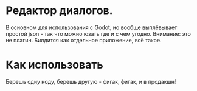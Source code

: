 # Редактор диалогов.
В основном для использования с Godot, но вообще выплёвывает простой json - так что можно юзать где и с чем угодно.
Внимание: это не плагин. Билдится как отдельное приложение, всё такое. 
# Как использовать
Берешь одну ноду, берешь другую - фигак, фигак, и в продакшн!
